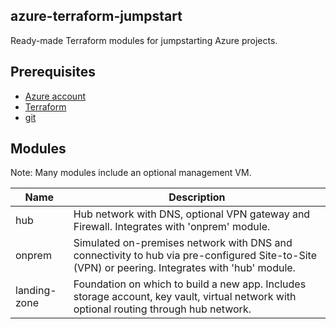 ## azure-terraform-jumpstart

Ready-made Terraform modules for jumpstarting Azure projects.
 
## Prerequisites

- [Azure account](https://docs.microsoft.com/en-us/dotnet/azure/create-azure-account) 
- [Terraform](https://www.terraform.io/downloads)
- [git](https://git-scm.com/downloads)

## Modules

Note: Many modules include an optional management VM.

|Name|Description
|-|-|
|hub|Hub network with DNS, optional VPN gateway and Firewall.  Integrates with 'onprem' module.
|onprem|Simulated on-premises network with DNS and connectivity to hub via pre-configured Site-to-Site (VPN) or peering. Integrates with 'hub' module.
|landing-zone| Foundation on which to build a new app. Includes storage account, key vault, virtual network with optional routing through hub network.
